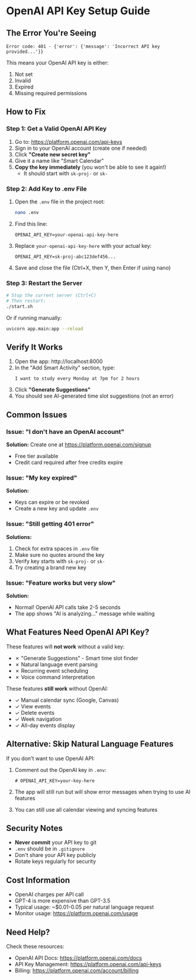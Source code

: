# OpenAI API Key Setup Guide

## The Error You're Seeing

```
Error code: 401 - {'error': {'message': 'Incorrect API key provided...'}}
```

This means your OpenAI API key is either:
1. Not set
2. Invalid
3. Expired
4. Missing required permissions

## How to Fix

### Step 1: Get a Valid OpenAI API Key

1. Go to: https://platform.openai.com/api-keys
2. Sign in to your OpenAI account (create one if needed)
3. Click **"Create new secret key"**
4. Give it a name like "Smart Calendar"
5. **Copy the key immediately** (you won't be able to see it again!)
   - It should start with `sk-proj-` or `sk-`

### Step 2: Add Key to .env File

1. Open the `.env` file in the project root:
   ```bash
   nano .env
   ```

2. Find this line:
   ```
   OPENAI_API_KEY=your-openai-api-key-here
   ```

3. Replace `your-openai-api-key-here` with your actual key:
   ```
   OPENAI_API_KEY=sk-proj-abc123def456...
   ```

4. Save and close the file (Ctrl+X, then Y, then Enter if using nano)

### Step 3: Restart the Server

```bash
# Stop the current server (Ctrl+C)
# Then restart:
./start.sh
```

Or if running manually:
```bash
uvicorn app.main:app --reload
```

## Verify It Works

1. Open the app: http://localhost:8000
2. In the "Add Smart Activity" section, type:
   ```
   I want to study every Monday at 7pm for 2 hours
   ```
3. Click **"Generate Suggestions"**
4. You should see AI-generated time slot suggestions (not an error)

## Common Issues

### Issue: "I don't have an OpenAI account"
**Solution:** Create one at https://platform.openai.com/signup
- Free tier available
- Credit card required after free credits expire

### Issue: "My key expired"
**Solution:** 
- Keys can expire or be revoked
- Create a new key and update `.env`

### Issue: "Still getting 401 error"
**Solutions:**
1. Check for extra spaces in `.env` file
2. Make sure no quotes around the key
3. Verify key starts with `sk-proj-` or `sk-`
4. Try creating a brand new key

### Issue: "Feature works but very slow"
**Solution:**
- Normal! OpenAI API calls take 2-5 seconds
- The app shows "AI is analyzing..." message while waiting

## What Features Need OpenAI API Key?

These features will **not work** without a valid key:
- ✗ "Generate Suggestions" - Smart time slot finder
- ✗ Natural language event parsing
- ✗ Recurring event scheduling
- ✗ Voice command interpretation

These features **still work** without OpenAI:
- ✓ Manual calendar sync (Google, Canvas)
- ✓ View events
- ✓ Delete events
- ✓ Week navigation
- ✓ All-day events display

## Alternative: Skip Natural Language Features

If you don't want to use OpenAI API:

1. Comment out the OpenAI key in `.env`:
   ```
   # OPENAI_API_KEY=your-key-here
   ```

2. The app will still run but will show error messages when trying to use AI features

3. You can still use all calendar viewing and syncing features

## Security Notes

- **Never commit** your API key to git
- `.env` should be in `.gitignore`
- Don't share your API key publicly
- Rotate keys regularly for security

## Cost Information

- OpenAI charges per API call
- GPT-4 is more expensive than GPT-3.5
- Typical usage: ~$0.01-0.05 per natural language request
- Monitor usage: https://platform.openai.com/usage

## Need Help?

Check these resources:
- OpenAI API Docs: https://platform.openai.com/docs
- API Key Management: https://platform.openai.com/api-keys
- Billing: https://platform.openai.com/account/billing


